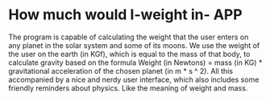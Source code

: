 # How much would I-weight in- APP
The program is capable of calculating the weight that the user enters on any planet in the solar system and some of its moons. We use the weight of the user on the earth (in KGf), which is equal to the mass of that body, to calculate gravity based on the formula Weight (in Newtons) = mass (in KG) * gravitational acceleration of the chosen planet (in m * s ^ 2). All this accompanied by a nice and nerdy user interface, which also includes some friendly reminders about physics. Like the meaning of weight and mass.
